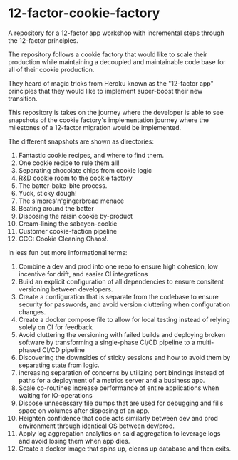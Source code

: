 # 12-factor-cookie-factory
A repository for a 12-factor app workshop with incremental steps through the 12-factor principles.

The repository follows a cookie factory that would like to scale their production while maintaining a decoupled and maintainable code base for all of their cookie production. 

They heard of magic tricks from Heroku known as the "12-factor app" principles that they would like to implement super-boost their new transition.

This repository is takes on the journey where the developer is able to see snapshots of the cookie factory's implementation journey where the milestones of a 12-factor migration would be implemented. 



The different snapshots are shown as directories:
1. Fantastic cookie recipes, and where to find them. 
2. One cookie recipe to rule them all!
3. Separating chocolate chips from cookie logic 
4. R&D cookie room to the cookie factory
5. The batter-bake-bite process.
6. Yuck, sticky dough!
7. The s'mores'n'gingerbread menace
8. Beating around the batter
9. Disposing the raisin cookie by-product
10. Cream-lining the sabayon-cookie
11. Customer cookie-faction pipeline
12. CCC: Cookie Cleaning Chaos!. 



In less fun but more informational terms:
1. Combine a dev and prod into one repo to ensure high cohesion, low incentive for drift, and easier CI integrations
2. Build an explicit configuration of all dependencies to ensure consitent versioning between developers.
3. Create a configuration that is separate from the codebase to ensure security for passwords, and avoid version cluttering when configuration changes.
4. Create a docker compose file to allow for local testing instead of relying solely on CI for feedback
5. Avoid cluttering the versioning with failed builds and deploying broken software by transforming a single-phase CI/CD pipeline to a multi-phased CI/CD pipeline 
6. Discovering the downsides of sticky sessions and how to avoid them by separating state from logic. 
7. increasing separation of concerns by utilizing port bindings instead of paths for a deployment of  a metrics server and a business app.
8. Scale co-routines increase performance of entire applications when waiting for IO-operations
9. Dispose unnecessary file dumps that are used for debugging and fills space on volumes after disposing of an app.
10. Heighten confidence that code acts similarly between dev and prod environment through identical OS between dev/prod.
11. Apply log aggregation analytics on said aggregation to leverage logs and avoid losing them when app dies. 
12. Create a docker image that spins up, cleans up database and then exits.
